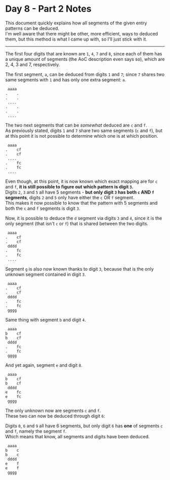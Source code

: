 <!--
  Copyright (c) 2021 Michael Federczuk
  SPDX-License-Identifier: CC-BY-SA-4.0
-->

# Day 8 - Part 2 Notes #

This document quickly explains how all segments of the given entry patterns can be deduced.  
I'm well aware that there might be other, more efficient, ways to deduced them, but this method is what I came up with,
so I'll just stick with it.

---

The first four digits that are known are `1`, `4`, `7` and `8`, since each of them has a unique amount of segments (the
AoC description even says so), which are 2, 4, 3 and 7, respectively.

The first segment, `a`, can be deduced from digits `1` and `7`; since `7` shares two same segments with `1` and has only
one extra segment: `a`.

	 aaaa
	.    .
	.    .
	 ....
	.    .
	.    .
	 ....

The two next segments that can be *somewhat* deduced are `c` and `f`.  
As previously stated, digits `1` and `7` share two same segments (`c` and `f`), but at this point it is not possible to
determine which one is at which position.

	 aaaa
	.    cf
	.    cf
	 ....
	.    fc
	.    fc
	 ....

Even though, at this point, it is now known which exact mapping are for `c` and `f`,
**it is still possible to figure out which pattern is digit `3`.**  
Digits `2`, `3` and `5` all have 5 segments - **but only digit `3` has both `c` AND `f` segments**, digits `2` and `5`
only have either the `c` OR `f` segment.  
This makes it now possible to know that the pattern with 5 segments and both the `c` and `f` segments is digit `3`.

Now, it is possible to deduce the `d` segment via digits `3` and `4`, since it is the only segment (that isn't `c` or `f`)
that is shared between the two digits.

	 aaaa
	.    cf
	.    cf
	 dddd
	.    fc
	.    fc
	 ....

Segment `g` is also now known thanks to digit `3`, because that is the only unknown segment contained in digit `3`.

	 aaaa
	.    cf
	.    cf
	 dddd
	.    fc
	.    fc
	 gggg

Same thing with segment `b` and digit `4`.

	 aaaa
	b    cf
	b    cf
	 dddd
	.    fc
	.    fc
	 gggg

And yet again, segment `e` and digit `8`.

	 aaaa
	b    cf
	b    cf
	 dddd
	e    fc
	e    fc
	 gggg

The only unknown now are segments `c` and `f`.  
These two can now be deduced through digit `6`:

Digits `0`, `6` and `9` all have 6 segments, but only digit `6` has **one** of segments `c` and `f`, namely the segment
`f`.  
Which means that know, all segments and digits have been deduced.

	 aaaa
	b    c
	b    c
	 dddd
	e    f
	e    f
	 gggg
